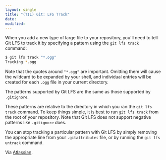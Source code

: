 ```yaml
---
layout: single
title: "(TIL) Git: LFS Track"
date:
modified:
---
```


When you add a new type of large file to your repository,
you'll need to tell Git LFS to track it by specifying a pattern using the `git lfs track` command:

```bash
$ git lfs track "*.ogg"
Tracking *.ogg
```

Note that the quotes around `"*.ogg"` are important.
Omitting them will cause the wildcard to be expanded by your shell,
and individual entries will be created for each `.ogg` file in your current directory.

The patterns supported by Git LFS are the same as those supported by `.gitignore`.

These patterns are relative to the directory in which you ran the `git lfs track` command.
To keep things simple, it is best to run `git lfs track` from the root of your repository.
Note that Git LFS does not support negative patterns like `.gitignore` does.

You can stop tracking a particular pattern with Git LFS by simply removing the appropriate line from your
`.gitattributes` file, or by running the `git lfs untrack` command.

Via [Atlassian](https://www.atlassian.com/git/tutorials/git-lfs).
